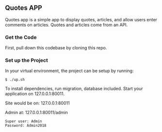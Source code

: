 ## Quotes APP
Quotes app is a simple app to display quotes, articles, and allow users enter comments on articles.
Quotes and articles come from an API.

### Get the Code

First, pull down this codebase by cloning this repo.

### Set up the Project
In your virtual environment, the project can be setup by running:

```
$ ./up.sh
```
To install dependencies, run migration, database included. Start your application on 127.0.0.1:80011.

Site would be on: 127.0.0.1:80011

Admin at: 127.0.0.1:80011/admin

```
Super user: Admin
Password: Admin2018
```

